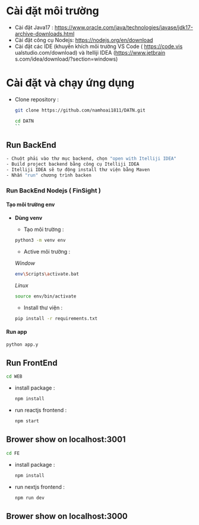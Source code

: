 # Cài đặt môi trường
- Cài đặt Java17 : https://www.oracle.com/java/technologies/javase/jdk17-archive-downloads.html
- Cài đặt công cụ Nodejs: https://nodejs.org/en/download
- Cài đặt các IDE (khuyến khích môi trường VS Code ( https://code.vis
ualstudio.com/download) và Itelliji IDEA (https://www.jetbrain
s.com/idea/download/?section=windows)
# Cài đặt và chạy ứng dụng
- Clone repository :
  	```sh
  git clone https://github.com/namhoai1811/DATN.git
  	```
    ```sh
  cd DATN
	``
## Run BackEnd
```sh
- Chuột phải vào thư mục backend, chọn "open with Itelliji IDEA"
- Build project backend bằng công cụ Itelliji IDEA
- Itelliji IDEA sẽ tự động install thư viện bằng Maven
- Nhấn "run" chương trình backen
```
### Run BackEnd Nodejs ( FinSight )
#### Tạo môi trường env
- **Dùng venv** 
  - Tạo môi trường :
  ```sh
  python3 -m venv env
  ```
  - Active môi trường :
  
  *Window*
  ```sh
  env\Scripts\activate.bat
  ```
  *Linux*
  ```sh
  source env/bin/activate
  ```
  - Install thư viện :
  ```sh
  pip install -r requirements.txt
  ```
#### Run app
```sh
python app.y
```

## Run FrontEnd
```sh
cd WEB
```

- install package :
	```sh
	npm install
	```
- run reactjs frontend :
  	```sh
	npm start 
	```
## Brower show on localhost:3001

```sh
cd FE
```

- install package :
	```sh
	npm install
	```
- run nextjs frontend :
  	```sh
	npm run dev 
	```
## Brower show on localhost:3000
